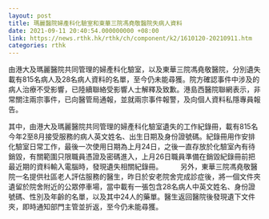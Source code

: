 ```yaml
---
layout: post
title: 瑪麗醫院婦產科化驗室和東華三院馮堯敬醫院失病人資料
date: 2021-09-11 20:40:54.000000000 +08:00
link: https://news.rthk.hk/rthk/ch/component/k2/1610120-20210911.htm
categories: rthk
---
```


由港大及瑪麗醫院共同管理的婦產科化驗室，以及東華三院馮堯敬醫院，分別遺失載有815名病人及28名病人資料的名單，至今仍未能尋獲。院方確認事件中涉及的病人治療不受影響，已陸續聯絡受影響人士解釋及致歉。港島西醫院聯網表示，非常關注兩宗事件，已向醫管局通報，並就兩宗事件報警，及向個人資料私隱專員報告。

其中，由港大及瑪麗醫院共同管理的婦產科化驗室遺失的工作紀錄冊，載有815名今年2至8月接受服務的病人英文姓名、出生日期及身份證號碼。紀錄冊用作安排化驗室日常工作，最後一次使用日期為上月24日，之後一直存放於化驗室內有待銷毀，有關範圍只限職員憑證及密碼進入，上月26日職員準備在銷毀紀錄冊前把最近期的資料輸入電腦時，發現遺失相關紀錄冊。
　　 
另外，東華三院馮堯敬醫院一名提供社區老人評估服務的醫生，昨日於安老院舍完成診症後，將一個文件夾遺留於院舍附近的公眾停車場，當中載有一張包含28名病人中英文姓名、身份證號碼、性別及年齡的名單，以及其中24人的藥單。醫生返回醫院後發現遺下文件夾，即時通知部門主管並折返，至今仍未能尋獲。
